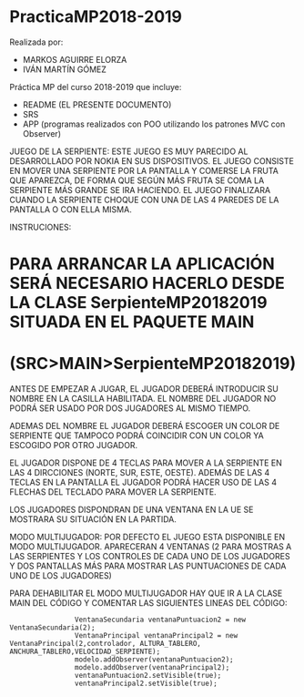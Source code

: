 # PracticaMP2018-2019
Realizada por:
  - MARKOS AGUIRRE ELORZA
  - IVÁN MARTÍN GÓMEZ
  


Práctica MP del curso 2018-2019 que incluye:
  - README (EL PRESENTE DOCUMENTO)
  - SRS
  - APP (programas realizados con POO utilizando los patrones MVC con Observer)

JUEGO DE LA SERPIENTE:
  ESTE JUEGO ES MUY PARECIDO AL DESARROLLADO POR NOKIA EN SUS DISPOSITIVOS.
  EL JUEGO CONSISTE EN MOVER UNA SERPIENTE POR LA PANTALLA Y COMERSE LA FRUTA QUE APAREZCA, DE FORMA QUE SEGÚN MÁS FRUTA SE     COMA LA SERPIENTE MÁS GRANDE SE IRA HACIENDO. EL JUEGO FINALIZARA CUANDO LA SERPIENTE CHOQUE CON UNA DE LAS 4 PAREDES DE LA   PANTALLA O CON ELLA MISMA.
  
INSTRUCIONES:

  # PARA ARRANCAR LA APLICACIÓN SERÁ NECESARIO HACERLO DESDE LA CLASE SerpienteMP20182019 SITUADA EN EL PAQUETE MAIN
  # (SRC>MAIN>SerpienteMP20182019)
  
  
  ANTES DE EMPEZAR A JUGAR, EL JUGADOR DEBERÁ INTRODUCIR SU NOMBRE EN LA CASILLA HABILITADA. EL NOMBRE DEL JUGADOR NO PODRÁ     SER USADO POR DOS JUGADORES AL MISMO TIEMPO.
    
  ADEMAS DEL NOMBRE EL JUGADOR DEBERÁ ESCOGER UN COLOR DE SERPIENTE QUE TAMPOCO PODRÁ COINCIDIR CON UN COLOR YA ESCOGIDO         POR OTRO JUGADOR.
    
  EL JUGADOR DISPONE DE 4 TECLAS PARA MOVER A LA SERPIENTE EN LAS 4 DIRCCIONES (NORTE, SUR, ESTE, OESTE). ADEMÁS DE LAS 4       TECLAS EN LA PANTALLA EL JUGADOR PODRÁ HACER USO DE LAS 4 FLECHAS DEL TECLADO PARA MOVER LA SERPIENTE.
  
  LOS JUGADORES DISPONDRAN DE UNA VENTANA EN LA UE SE MOSTRARA SU SITUACIÓN EN LA PARTIDA.

 MODO MULTIJUGADOR:
  POR DEFECTO EL JUEGO ESTA DISPONIBLE EN MODO MULTIJUGADOR. APARECERAN 4 VENTANAS (2 PARA MOSTRAS A LAS SERPIENTES Y LOS       CONTROLES DE CADA UNO DE LOS JUGADORES Y DOS PANTALLAS MÁS PARA MOSTRAR LAS PUNTUACIONES DE CADA UNO DE LOS JUGADORES)
  
  PARA DEHABILITAR EL MODO MULTIJUGADOR HAY QUE IR A LA CLASE MAIN DEL CÓDIGO Y COMENTAR LAS SIGUIENTES LINEAS DEL CÓDIGO:
  
                    VentanaSecundaria ventanaPuntuacion2 = new VentanaSecundaria(2);
                    VentanaPrincipal ventanaPrincipal2 = new VentanaPrincipal(2,controlador, ALTURA_TABLERO,                                                                                                 ANCHURA_TABLERO,VELOCIDAD_SERPIENTE);
                    modelo.addObserver(ventanaPuntuacion2);  
                    modelo.addObserver(ventanaPrincipal2); 
                    ventanaPuntuacion2.setVisible(true);
                    ventanaPrincipal2.setVisible(true);





